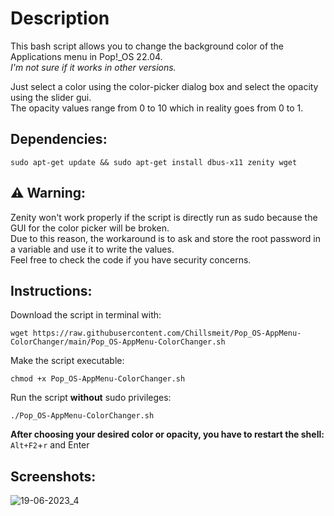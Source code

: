 # Description

This bash script allows you to change the background color of the Applications menu in Pop!_OS 22.04.<br>
*I'm not sure if it works in other versions.*

Just select a color using the color-picker dialog box and select the opacity using the slider gui.<br>
The opacity values range from 0 to 10 which in reality goes from 0 to 1.<br>

## Dependencies:
```
sudo apt-get update && sudo apt-get install dbus-x11 zenity wget
```

## ⚠️ Warning:
Zenity won't work properly if the script is directly run as sudo because the GUI for the color picker will be broken.<br>
Due to this reason, the workaround is to ask and store the root password in a variable and use it to write the values.<br>
Feel free to check the code if you have security concerns.

## Instructions:

Download the script in terminal with:
```
wget https://raw.githubusercontent.com/Chillsmeit/Pop_OS-AppMenu-ColorChanger/main/Pop_OS-AppMenu-ColorChanger.sh
```
Make the script executable:
```
chmod +x Pop_OS-AppMenu-ColorChanger.sh
```
Run the script **without** sudo privileges:
```
./Pop_OS-AppMenu-ColorChanger.sh
```
**After choosing your desired color or opacity, you have to restart the shell:**
`Alt+F2`+`r` and Enter

## Screenshots:
![19-06-2023_4](https://github.com/Chillsmeit/Pop_OS-AppMenu-ColorChanger/assets/93094077/33b6f03a-446f-4ad4-b215-22eb6d94823c)
